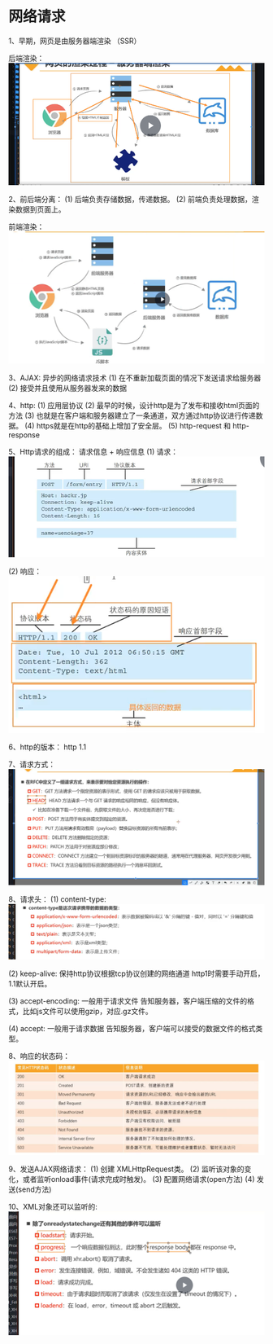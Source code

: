# 网络请求 

1、早期，网页是由服务器端渲染 （SSR）

后端渲染：
![alt text](image.png)

2、前后端分离：
(1) 后端负责存储数据，传递数据。
(2) 前端负责处理数据，渲染数据到页面上。

前端渲染：
![alt text](image-1.png)


3、AJAX: 异步的网络请求技术 
(1) 在不重新加载页面的情况下发送请求给服务器 
(2) 接受并且使用从服务器发来的数据 


4、http: 
(1) 应用层协议 
(2) 最早的时候，设计http是为了发布和接收html页面的方法 
(3) 也就是在客户端和服务器建立了一条通道，双方通过http协议进行传递数据。
(4) https就是在http的基础上增加了安全层。
(5) http-request 和 http-response

5、Http请求的组成：
请求信息 + 响应信息
(1) 请求：
![alt text](image-2.png)

(2) 响应：  
![alt text](image-3.png)


6、http的版本：
http 1.1 

7、请求方式：
![alt text](image-4.png)

8、请求头：
(1) content-type: 
![alt text](image-6.png)

(2) keep-alive: 
保持http协议根据tcp协议创建的网络通道 
http1时需要手动开启，1.1默认开启。

(3) accept-encoding: 一般用于请求文件
告知服务器，客户端压缩的文件的格式，比如js文件可以使用gzip，对应.gz文件。

(4) accept: 一般用于请求数据 
告知服务器，客户端可以接受的数据文件的格式类型。


8、响应的状态码：
![alt text](image-7.png)


9、发送AJAX网络请求：
(1) 创建 XMLHttpRequest类。
(2) 监听该对象的变化，或者监听onload事件(请求完成时触发)。
(3) 配置网络请求(open方法) 
(4) 发送(send方法) 



10、XML对象还可以监听的: 
![alt text](image-8.png)
